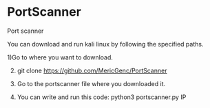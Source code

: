 # PortScanner
Port scanner

You can download and run kali linux by following the specified paths.

1)Go to where you want to download.

2) git clone https://github.com/MericGenc/PortScanner

3) Go to the portscanner file where you downloaded it.

4) You can write and run this code:   python3 portscanner.py IP 






















